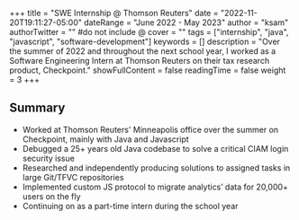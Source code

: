 +++
title = "SWE Internship @ Thomson Reuters"
date = "2022-11-20T19:11:27-05:00"
dateRange = "June 2022 - May 2023"
author = "ksam"
authorTwitter = "" #do not include @
cover = ""
tags = ["internship", "java", "javascript", "software-development"]
keywords = []
description = "Over the summer of 2022 and throughout the next school year, I worked as a Software Engineering Intern at Thomson Reuters on their tax research product, Checkpoint."
showFullContent = false
readingTime = false
weight = 3
+++

## Summary

- Worked at Thomson Reuters' Minneapolis office over the summer on Checkpoint, mainly with Java and Javascript
- Debugged a 25+ years old Java codebase to solve a critical CIAM login security issue
- Researched and independently producing solutions to assigned tasks in large Git/TFVC repositories
- Implemented custom JS protocol to migrate analytics’ data for 20,000+ users on the fly
- Continuing on as a part-time intern during the school year
